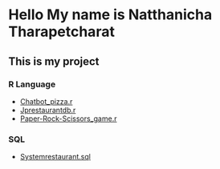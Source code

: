 # Hello My name is Natthanicha Tharapetcharat

## This is my project 
### R Language
* [Chatbot_pizza.r](https://github.com/Ozixyh/Project/blob/main/Chatbot_pizza.r)
* [Jprestaurantdb.r](https://github.com/Ozixyh/Project/blob/main/Jprestaurantdb.r)
* [Paper-Rock-Scissors_game.r](https://github.com/Ozixyh/Project/blob/main/Paper-Rock-Scissors_game.r)

### SQL 
* [Systemrestaurant.sql](https://github.com/Ozixyh/Project/blob/main/restaurent.sql)



